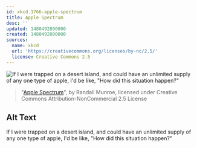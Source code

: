 ```yaml
---
id: xkcd.1766-apple-spectrum
title: Apple Spectrum
desc: ''
updated: 1480492800000
created: 1480492800000
sources:
  name: xkcd
  url: 'https://creativecommons.org/licenses/by-nc/2.5/'
  license: Creative Commons 2.5
---
```

![If I were trapped on a desert island, and could have an unlimited supply of any one type of apple, I'd be like, "How did this situation happen?"](https://imgs.xkcd.com/comics/apple_spectrum.png)
> "[Apple Spectrum](https://xkcd.com/1766/)", by Randall Munroe, licensed under Creative Commons Attribution-NonCommercial 2.5 License

## Alt Text
If I were trapped on a desert island, and could have an unlimited supply of any one type of apple, I'd be like, "How did this situation happen?"
